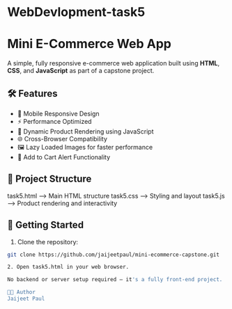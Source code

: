 # WebDevlopment-task5
# Mini E-Commerce Web App

A simple, fully responsive e-commerce web application built using **HTML**, **CSS**, and **JavaScript** as part of a capstone project.

## 🛠 Features

- 📱 Mobile Responsive Design
- ⚡ Performance Optimized
- 🧠 Dynamic Product Rendering using JavaScript
- 🌐 Cross-Browser Compatibility
- 🖼 Lazy Loaded Images for faster performance
- 🛒 Add to Cart Alert Functionality

## 📂 Project Structure

task5.html --> Main HTML structure
task5.css --> Styling and layout
task5.js --> Product rendering and interactivity

## 🚀 Getting Started

1. Clone the repository:

```bash
git clone https://github.com/jaijeetpaul/mini-ecommerce-capstone.git

2. Open task5.html in your web browser.

No backend or server setup required – it's a fully front-end project.

👨‍💻 Author
Jaijeet Paul
